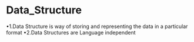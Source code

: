 # Data_Structure
•1.Data Structure is way of storing and representing the data in a particular format
•2.Data Structures are Language independent
